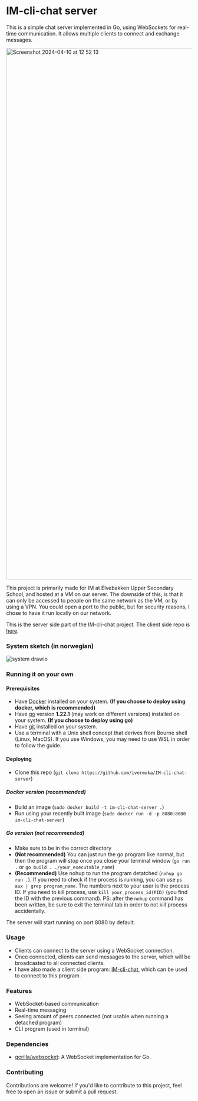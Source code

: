 # IM-cli-chat server

This is a simple chat server implemented in Go, using WebSockets for real-time communication. It allows multiple clients to connect and exchange messages. 

<img width="1438" alt="Screenshot 2024-04-10 at 12 52 13" src="https://github.com/ivermoka/IM-cli-chat-server/assets/119415554/7a8b5e7b-705d-47f9-9071-db1b1ec13821">


This project is primarily made for IM at Elvebakken Upper Secondary School, and hosted at a VM on our server. The downside of this, is that it can only be accessed to people on the same network as the VM, or by using a VPN. You could open a port to the public, but for security reasons, I chose to have it run locally on our network. 

This is the server side part of the IM-cli-chat project. The client side repo is [here](https://github.com/ivermoka/IM-cli-chat).

### System sketch (in norwegian)
![system drawio](https://github.com/ivermoka/IM-cli-chat-server/assets/119415554/fefe61a0-e38e-4693-812f-11bbcd76fa99)


### Running it on your own

#### Prerequisites
* Have [Docker](https://www.docker.com/) installed on your system. **(If you choose to deploy using docker, which is recommended)**
* Have [go](https://go.dev/) version **1.22.1** (may work on different versions) installed on your system. **(If you choose to deploy using go)**
* Have [git](https://git-scm.com/) installed on your system.
* Use a terminal with a Unix shell concept that derives from Bourne shell (Linux, MacOS). If you use Windows, you may need to use WSL in order to follow the guide.

  
#### Deploying 


* Clone this repo (```git clone https://github.com/ivermoka/IM-cli-chat-server```)

##### Docker version (recommended)
* Build an image (```sudo docker build -t im-cli-chat-server .```)
* Run using your recently built image (```sudo docker run -d -p 8080:8080 im-cli-chat-server```)

##### Go version (not recommended)
* Make sure to be in the correct directory
* **(Not recommended)** You can just run the go program like normal, but then the program will stop once you close your terminal window (```go run .``` or ```go build . ./your_executable_name```)
* **(Recommended)** Use nohup to run the program detatched (```nohup go run .```). If you need to check if the process is running, you can use ```ps aux | grep program_name```. The numbers next to your user is the process ID. If you need to kill process, use ```kill your_process_id(PID)``` (you find the ID with the previous command). PS: after the ```nohup``` command has been written, be sure to exit the terminal tab in order to not kill process accidentally.

The server will start running on port 8080 by default.


### Usage

* Clients can connect to the server using a WebSocket connection.
* Once connected, clients can send messages to the server, which will be broadcasted to all connected clients.
* I have also made a client side program: [IM-cli-chat](https://github.com/ivermoka/IM-cli-chat/), which can be used to connect to this program. 


### Features

* WebSocket-based communication
* Real-time messaging
* Seeing amount of peers connected (not usable when running a detached program)
* CLI program (used in terminal)



### Dependencies
* [gorilla/websocket](https://github.com/gorilla/websocket): A WebSocket implementation for Go.

### Contributing

Contributions are welcome! If you'd like to contribute to this project, feel free to open an issue or submit a pull request.
